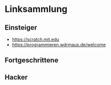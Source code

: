 # Linksammlung

## Einsteiger
* https://scratch.mit.edu
* https://programmieren.wdrmaus.de/welcome

## Fortgeschrittene

## Hacker
